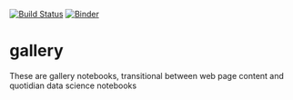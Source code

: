 [![Build Status](https://travis-ci.org/cormorack/notebooks.svg?branch=master)](https://travis-ci.org/cormorack/notebooks)
[![Binder](https://mybinder.org/badge.svg)](https://mybinder.org/v2/gh/cormorack/notebooks/master)

# gallery
These are gallery notebooks, transitional between web page content and quotidian data science notebooks
